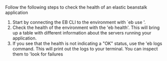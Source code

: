 Follow the following steps to check the health of an elastic beanstalk application

1. Start by connecting the EB CLI to the environment with `eb use '. 
2. Check the health of the environment with the 'eb health'. This will bring up a table with different information about the servers running your application. 
3. If you see that the health is not indicating a "OK" status, use the 'eb logs command. This will print out the logs to your terminal. You can inspect them to 'look for failures


